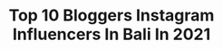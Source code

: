 ---
title: Top 10 Bloggers Instagram Influencers In Bali In 2021
description: >-
  Find top bloggers Instagram influencers in Bali in 2021. Most popular hashtags: #bali #baliindonesia #travelphotography #travelblogger.
platform: Instagram
hits: 46
text_top: See the best Instagram accounts on inBeat.
text_bottom: Our database holds 46 Instagram influencers like this in Bali, Indonesia for you to contact.
profiles:
  - username: "nilla_listya"
    fullname: >-
      NILLA | BALI TOUR GUIDE
    bio: >-
      📍 BALI 🇮🇩 ▪ Bali driver & Tour Guide ▪ Travel photography ▪ @nilla.presets ▪ @goadventurebali @goadventurebalitrip DM for Bali Trip 💌
    location: "Indonesia"
    followers: 12428
    engagement: 722
    commentsToLikes: 0.033670
    id: ck0w6fzis8dvn0i197agopsti
    verified: false
    hashtags: "#influencers, #influencer, #summer, #travel"
  - username: "latin.spirit"
    fullname: >-
      Erika | Travel Blogger | Bali
    bio: >-
      #contentcreator @latin_spirit_design On the road with @mochilamonkeys ecalle.design@gmail.com Get my presets here:
    location: "Indonesia"
    followers: 74399
    engagement: 253
    commentsToLikes: 0.120063
    id: ck0ttpaza3plj0i19215cpu4l
    verified: false
    hashtags: "#balidaily, #sheisnotlost, #explorebali, #uluwatu"
  - username: "dicksonnjj"
    fullname: >-
      Dickson Jingga
    bio: >-
      JKT, ID 📌 Scorpio 🦂 Introverted Guy. 🎨📸
    location: "Indonesia"
    followers: 8873
    engagement: 1260
    commentsToLikes: 0.025413
    id: ck0tz98s6pl5t0i19sbnq9ukl
    verified: false
    hashtags: "#menstyle, #acrylicpaint, #bali, #style"
  - username: "peacelovenegin"
    fullname: >-
      Negin
    bio: >-
      ✨Negin, A Girl Who Travels✨ 📩 peacelovenegin@gmail.com 5 languages 🔜📍Bali ->Thailand-> Singapore->Turkey->?
    location: "Indonesia"
    followers: 127871
    engagement: 153
    commentsToLikes: 0.170499
    id: ck6uarfnp57gv0j7153gqs3c0
    verified: false
    hashtags: "#naturelovers, #gezilecekyerler, #iran, #travelblogger"
  - username: "thisiseliasm"
    fullname: >-
      ELIAS MERCADO
    bio: >-
      𖤥 USA From New York City. ⚡️Edit like Me⚡️↡ ↡ @eliasandsofiapresets ✉︎ contact@joinmetraveling.com
    location: "Indonesia"
    followers: 3130
    engagement: 1105
    commentsToLikes: 0.041320
    id: ck0vx2fiwwt220i19xct67gnx
    verified: false
    hashtags: "#traveler, #nusapenida, #spaintravel, #visittunisia"
  - username: "antonio_fernandes25"
    fullname: >-
      MODEL 191 cm | PHOTOGRAPHER
    bio: >-
      🙋🏽‍♂️ I’m Vogue addicted 📸 Love photography 🧨 Fashion content creator 📍Kazakhstan 📨 Collabs: mfbgmanager@gmail.com ⬇️ Photoshop course⬇️
    location: "Indonesia"
    followers: 18010
    engagement: 282
    commentsToLikes: 0.057553
    id: ck5hcmm5ziv0n0i11l0dhvuwp
    verified: false
    hashtags: "#maleinfluencer, #malemodeltrading, #photography, #fashionista"
  - username: "akanksha_gupta"
    fullname: >-
      Akanksha gupta🌟
    bio: >-
      Content Creator Plus Size Influencer|Model Ms India Curvy 2020 1st Runner Up👑 Sub Title Winner Beautiful Hair Dm/📧 for collab #bohemiandrama
    location: "Indonesia"
    followers: 7444
    engagement: 326
    commentsToLikes: 0.114865
    id: ck6txc7vsx0gn0j71d9ge3pix
    verified: false
    hashtags: "#lifestyleblogger, #festivevibes, #indianplussizeblogger, #indiandesigner"
  - username: "bali_fm"
    fullname: >-
      Travel Photographer📸 | Blogger
    bio: >-
      👩🏻‍🤝‍👨🏼NATALY + ED 🥥Bali lovers and travel bloggers 🥥Stay with us #BaliFM 📩bali_fm@mail.ru
    location: "Indonesia"
    followers: 26119
    engagement: 87
    commentsToLikes: 0.014366
    id: ck6tucjvofk0s0j71wwa82z7j
    verified: false
    hashtags: "#baliindonesia, #baliholiday, #giliair, #travelgirl"
  - username: "florenciagomezs"
    fullname: >-
      𝐹𝐿𝑂𝑅 ☘︎︎ | traveler & dreamer
    bio: >-
      ✨living my life the way I dreamt it ✈︎ travel, photography & ocean enthusiast 🪐36 countries and counting Uruguay born ☀︎︎ Currently in madrid
    location: "Indonesia"
    followers: 4876
    engagement: 2484
    commentsToLikes: 0.273880
    id: ck0u8riq182lx0i19avaj1a3n
    verified: false
    hashtags: "#greece, #indonesia, #islandlife, #traveler"
  - username: "dimassuryaps"
    fullname: >-
      Dιɱαʂ Sυɾყαps
    bio: >-
      Bali.Bwx.Sby.Indonesia🇮🇩 Founder @kripikpakno
    location: "Indonesia"
    followers: 10746
    engagement: 1110
    commentsToLikes: 0.081637
    id: ckaoxsweqelp70i78c3qhwmw3
    verified: false
    hashtags: "#ootd, #banyuwangi, #banyuwangihits, #banyuwangihitz"
---